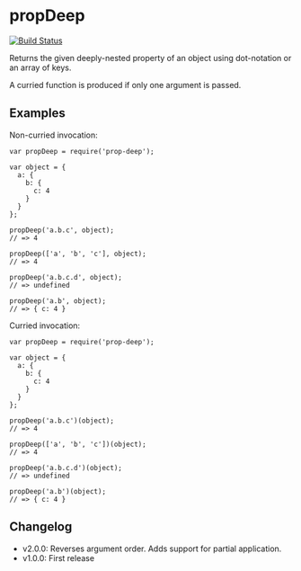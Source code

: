 propDeep
========

[![Build Status](https://travis-ci.org/ryanaghdam/propDeep.svg?branch=master)](https://travis-ci.org/ryanaghdam/propDeep)

Returns the given deeply-nested property of an object using dot-notation or an
array of keys.

A curried function is produced if only one argument is passed.

Examples
--------

Non-curried invocation:

```
var propDeep = require('prop-deep');

var object = {
  a: {
    b: {
      c: 4
    }
  }
};

propDeep('a.b.c', object);
// => 4

propDeep(['a', 'b', 'c'], object);
// => 4

propDeep('a.b.c.d', object);
// => undefined

propDeep('a.b', object);
// => { c: 4 }
```

Curried invocation:

```
var propDeep = require('prop-deep');

var object = {
  a: {
    b: {
      c: 4
    }
  }
};

propDeep('a.b.c')(object);
// => 4

propDeep(['a', 'b', 'c'])(object);
// => 4

propDeep('a.b.c.d')(object);
// => undefined

propDeep('a.b')(object);
// => { c: 4 }

```



Changelog
---------
- v2.0.0: Reverses argument order.  Adds support for partial application.
- v1.0.0: First release

